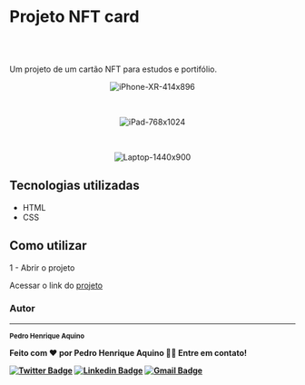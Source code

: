 # Projeto NFT card

<br>
<br>

Um projeto de um cartão NFT para estudos e portifólio.

<div align="center"> 

![iPhone-XR-414x896](https://user-images.githubusercontent.com/70813102/233705089-07e8974b-49a2-4814-9a62-e53f22014aca.png)

<br> 
 
![iPad-768x1024](https://user-images.githubusercontent.com/70813102/233705178-085aa7b1-3b96-4637-b41f-d3e5479583e9.png)
 
<br>
 
![Laptop-1440x900](https://user-images.githubusercontent.com/70813102/233704961-3c6c0e95-c1d9-45ad-ae65-a207186f6eab.png)

</div>

## Tecnologias utilizadas

- HTML
- CSS

## Como utilizar

1 - Abrir o projeto

Acessar o link do [projeto](https://phasa15.github.io/nft-card/)


### Autor
---

 <sub><b>Pedro Henrique Aquino</sub>


Feito com ❤️ por Pedro Henrique Aquino 👋🏽 Entre em contato!

[![Twitter Badge](https://img.shields.io/badge/-@PedroAq48260600-1ca0f1?style=flat-square&labelColor=1ca0f1&logo=twitter&logoColor=white&link=https://twitter.com/PedroAq48260600)](https://twitter.com/PedroAq48260600) [![Linkedin Badge](https://img.shields.io/badge/-Pedro-blue?style=flat-square&logo=Linkedin&logoColor=white&link=https://www.linkedin.com/in/pedro-henrique-aquino-a56945162/)](https://www.linkedin.com/in/pedro-henrique-aquino-a56945162/) 
[![Gmail Badge](https://img.shields.io/badge/-pedroh_aquino@hotmail.com-c14438?style=flat-square&logo=Gmail&logoColor=white&link=mailto:pedroh_aquino@hotmail.com)](mailto:pedroh_aquino@hotmail.com)
